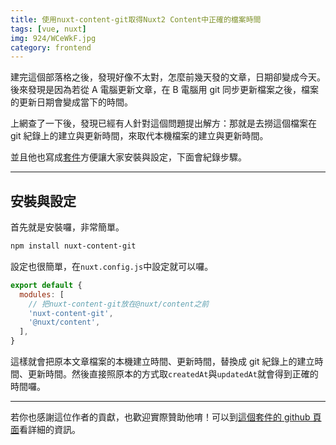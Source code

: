 ```yaml
---
title: 使用nuxt-content-git取得Nuxt2 Content中正確的檔案時間
tags: [vue, nuxt]
img: 924/WCeWkF.jpg
category: frontend
---
```


建完這個部落格之後，發現好像不太對，怎麼前幾天發的文章，日期卻變成今天。後來發現是因為若從 A 電腦更新文章，在 B 電腦用 git 同步更新檔案之後，檔案的更新日期會變成當下的時間。

上網查了一下後，發現已經有人針對這個問題提出解方：那就是去撈這個檔案在 git 紀錄上的建立與更新時間，來取代本機檔案的建立與更新時間。

<!--more-->

並且他也寫成[套件](https://github.com/dword-design/nuxt-content-git)方便讓大家安裝與設定，下面會紀錄步驟。

---

## 安裝與設定

首先就是安裝囉，非常簡單。

```bash
npm install nuxt-content-git
```

設定也很簡單，在`nuxt.config.js`中設定就可以囉。

```javascript [nuxt.config.js]
export default {
  modules: [
    // 把nuxt-content-git放在@nuxt/content之前
    'nuxt-content-git',
    '@nuxt/content',
  ],
}
```

這樣就會把原本文章檔案的本機建立時間、更新時間，替換成 git 紀錄上的建立時間、更新時間。然後直接照原本的方式取`createdAt`與`updatedAt`就會得到正確的時間囉。

---

若你也感謝這位作者的貢獻，也歡迎實際贊助他唷！可以到[這個套件的 github 頁面](https://github.com/dword-design/nuxt-content-git#support)看詳細的資訊。
